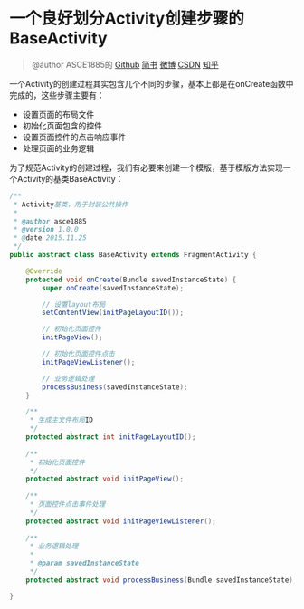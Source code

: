 # 一个良好划分Activity创建步骤的BaseActivity

> @author ASCE1885的 [Github](https://github.com/ASCE1885)  [简书](http://www.jianshu.com/users/4ef984470da8/latest_articles) [微博](http://weibo.com/asce885/profile?rightmod=1&wvr=6&mod=personinfo) [CSDN](http://blog.csdn.net/asce1885) [知乎](https://www.zhihu.com/people/asce1885)

一个Activity的创建过程其实包含几个不同的步骤，基本上都是在onCreate函数中完成的，这些步骤主要有：

* 设置页面的布局文件
* 初始化页面包含的控件
* 设置页面控件的点击响应事件
* 处理页面的业务逻辑

为了规范Activity的创建过程，我们有必要来创建一个模版，基于模版方法实现一个Activity的基类BaseActivity：

```java
/**
 * Activity基类，用于封装公共操作
 *
 * @author asce1885
 * @version 1.0.0
 * @date 2015.11.25
 */
public abstract class BaseActivity extends FragmentActivity {

    @Override
    protected void onCreate(Bundle savedInstanceState) {
        super.onCreate(savedInstanceState);

        // 设置layout布局
        setContentView(initPageLayoutID());

        // 初始化页面控件
        initPageView();

        // 初始化页面控件点击
        initPageViewListener();

        // 业务逻辑处理
        processBusiness(savedInstanceState);
    }

    /**
     * 生成主文件布局ID
     */
    protected abstract int initPageLayoutID();
    
    /**
     * 初始化页面控件
     */
    protected abstract void initPageView();
    
    /**
     * 页面控件点击事件处理
     */
    protected abstract void initPageViewListener();
    
    /**
     * 业务逻辑处理
     *
     * @param savedInstanceState
     */
    protected abstract void processBusiness(Bundle savedInstanceState);

}
```
